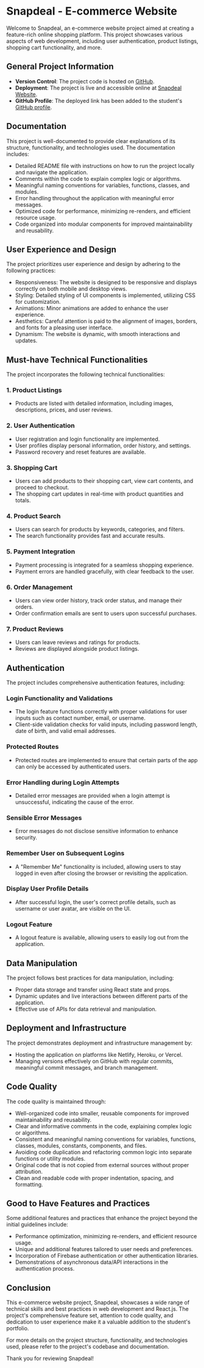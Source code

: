 # Snapdeal - E-commerce Website

Welcome to Snapdeal, an e-commerce website project aimed at creating a feature-rich online shopping platform. This project showcases various aspects of web development, including user authentication, product listings, shopping cart functionality, and more.

## General Project Information

- **Version Control**: The project code is hosted on [GitHub](https://github.com/harish242/snapdeal).
- **Deployment**: The project is live and accessible online at [Snapdeal Website](https://friendly-babka-26bab8.netlify.app).
- **GitHub Profile**: The deployed link has been added to the student's [GitHub profile](https://github.com/harish242).

## Documentation

This project is well-documented to provide clear explanations of its structure, functionality, and technologies used. The documentation includes:

- Detailed README file with instructions on how to run the project locally and navigate the application.
- Comments within the code to explain complex logic or algorithms.
- Meaningful naming conventions for variables, functions, classes, and modules.
- Error handling throughout the application with meaningful error messages.
- Optimized code for performance, minimizing re-renders, and efficient resource usage.
- Code organized into modular components for improved maintainability and reusability.

## User Experience and Design

The project prioritizes user experience and design by adhering to the following practices:

- Responsiveness: The website is designed to be responsive and displays correctly on both mobile and desktop views.
- Styling: Detailed styling of UI components is implemented, utilizing CSS for customization.
- Animations: Minor animations are added to enhance the user experience.
- Aesthetics: Careful attention is paid to the alignment of images, borders, and fonts for a pleasing user interface.
- Dynamism: The website is dynamic, with smooth interactions and updates.

## Must-have Technical Functionalities

The project incorporates the following technical functionalities:

### 1. Product Listings

- Products are listed with detailed information, including images, descriptions, prices, and user reviews.

### 2. User Authentication

- User registration and login functionality are implemented.
- User profiles display personal information, order history, and settings.
- Password recovery and reset features are available.

### 3. Shopping Cart

- Users can add products to their shopping cart, view cart contents, and proceed to checkout.
- The shopping cart updates in real-time with product quantities and totals.

### 4. Product Search

- Users can search for products by keywords, categories, and filters.
- The search functionality provides fast and accurate results.

### 5. Payment Integration

- Payment processing is integrated for a seamless shopping experience.
- Payment errors are handled gracefully, with clear feedback to the user.

### 6. Order Management

- Users can view order history, track order status, and manage their orders.
- Order confirmation emails are sent to users upon successful purchases.

### 7. Product Reviews

- Users can leave reviews and ratings for products.
- Reviews are displayed alongside product listings.

## Authentication

The project includes comprehensive authentication features, including:

### Login Functionality and Validations

- The login feature functions correctly with proper validations for user inputs such as contact number, email, or username.
- Client-side validation checks for valid inputs, including password length, date of birth, and valid email addresses.

### Protected Routes

- Protected routes are implemented to ensure that certain parts of the app can only be accessed by authenticated users.

### Error Handling during Login Attempts

- Detailed error messages are provided when a login attempt is unsuccessful, indicating the cause of the error.

### Sensible Error Messages

- Error messages do not disclose sensitive information to enhance security.

### Remember User on Subsequent Logins

- A "Remember Me" functionality is included, allowing users to stay logged in even after closing the browser or revisiting the application.

### Display User Profile Details

- After successful login, the user's correct profile details, such as username or user avatar, are visible on the UI.

### Logout Feature

- A logout feature is available, allowing users to easily log out from the application.

## Data Manipulation

The project follows best practices for data manipulation, including:

- Proper data storage and transfer using React state and props.
- Dynamic updates and live interactions between different parts of the application.
- Effective use of APIs for data retrieval and manipulation.

## Deployment and Infrastructure

The project demonstrates deployment and infrastructure management by:

- Hosting the application on platforms like Netlify, Heroku, or Vercel.
- Managing versions effectively on GitHub with regular commits, meaningful commit messages, and branch management.

## Code Quality

The code quality is maintained through:

- Well-organized code into smaller, reusable components for improved maintainability and reusability.
- Clear and informative comments in the code, explaining complex logic or algorithms.
- Consistent and meaningful naming conventions for variables, functions, classes, modules, constants, components, and files.
- Avoiding code duplication and refactoring common logic into separate functions or utility modules.
- Original code that is not copied from external sources without proper attribution.
- Clean and readable code with proper indentation, spacing, and formatting.

## Good to Have Features and Practices

Some additional features and practices that enhance the project beyond the initial guidelines include:

- Performance optimization, minimizing re-renders, and efficient resource usage.
- Unique and additional features tailored to user needs and preferences.
- Incorporation of Firebase authentication or other authentication libraries.
- Demonstrations of asynchronous data/API interactions in the authentication process.

## Conclusion

This e-commerce website project, Snapdeal, showcases a wide range of technical skills and best practices in web development and React.js. The project's comprehensive feature set, attention to code quality, and dedication to user experience make it a valuable addition to the student's portfolio.

For more details on the project structure, functionality, and technologies used, please refer to the project's codebase and documentation.

Thank you for reviewing Snapdeal!
